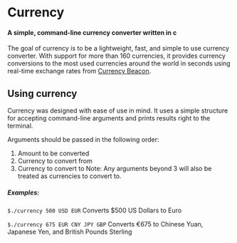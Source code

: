# Currency

#### A simple, command-line currency converter written in c

The goal of currency is to be a lightweight, fast, and simple to use currency converter. With support for more than 160 currencies, it provides currency conversions to the most used currencies around the world in seconds using real-time exchange rates from [Currency Beacon](https://currencybeacon.com).

## Using currency

Currency was designed with ease of use in mind. It uses a simple structure for accepting command-line arguments and prints results right to the terminal.

Arguments should be passed in the following order:

1. Amount to be converted
2. Currency to convert from
3. Currency to convert to
   Note: Any arguments beyond 3 will also be treated as currencies to convert to.

##### Examples:

`$./currency 500 USD EUR`
Converts $500 US Dollars to Euro

`$./currency 675 EUR CNY JPY GBP`
Converts €675 to Chinese Yuan, Japanese Yen, and British Pounds Sterling
